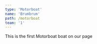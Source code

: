 ```yaml
---
type: 'Motorboat'
name: 'Brumbrum'
path: /motorboat
team: '1'
---
```


This is the first Motorboat boat on our page
